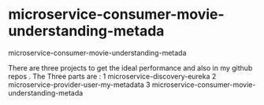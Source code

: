 # microservice-consumer-movie-understanding-metada
microservice-consumer-movie-understanding-metada

There are three projects to get the ideal performance and also in my github repos .
The Three parts are :
    1 microservice-discovery-eureka
    2 microservice-provider-user-my-metadata
    3 microservice-consumer-movie-understanding-metada
